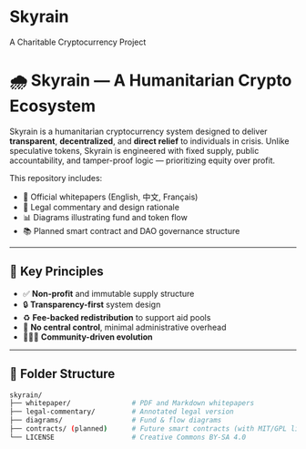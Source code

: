 # Skyrain
A Charitable Cryptocurrency Project


# 🌧️ Skyrain — A Humanitarian Crypto Ecosystem

Skyrain is a humanitarian cryptocurrency system designed to deliver **transparent**, **decentralized**, and **direct relief** to individuals in crisis. Unlike speculative tokens, Skyrain is engineered with fixed supply, public accountability, and tamper-proof logic — prioritizing equity over profit.

This repository includes:
- 📄 Official whitepapers (English, 中文, Français)
- 🧠 Legal commentary and design rationale
- 📊 Diagrams illustrating fund and token flow
- 📚 Planned smart contract and DAO governance structure

---

## 📌 Key Principles

- ✅ **Non-profit** and immutable supply structure
- 🔒 **Transparency-first** system design
- ♻️ **Fee-backed redistribution** to support aid pools
- 🧱 **No central control**, minimal administrative overhead
- 🧑‍🤝‍🧑 **Community-driven evolution**

---

## 📂 Folder Structure

```bash
skyrain/
├── whitepaper/               # PDF and Markdown whitepapers
├── legal-commentary/         # Annotated legal version
├── diagrams/                 # Fund & flow diagrams
├── contracts/ (planned)      # Future smart contracts (with MIT/GPL license)
└── LICENSE                   # Creative Commons BY-SA 4.0
